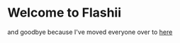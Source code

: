 # Welcome to Flashii

and goodbye because I've moved everyone over to [here](https://git.flash.moe/flashii)
